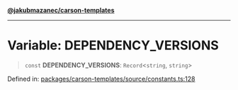 [**@jakubmazanec/carson-templates**](../README.md)

---

# Variable: DEPENDENCY_VERSIONS

> `const` **DEPENDENCY_VERSIONS**: `Record`\<`string`, `string`\>

Defined in:
[packages/carson-templates/source/constants.ts:128](https://github.com/jakubmazanec/tools/blob/dcfb3b06be051bf99e23e7e35174b07af0f0fddd/packages/carson-templates/source/constants.ts#L128)
